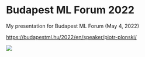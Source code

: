 # Budapest ML Forum 2022

My presentation for Budapest ML Forum (May 4, 2022)

https://budapestml.hu/2022/en/speaker/piotr-plonski/

![](https://budapestml.hu/2022/en/wp-content/uploads/sites/4/2022/04/SPC-Piotr-Plonski-768x401.png)
